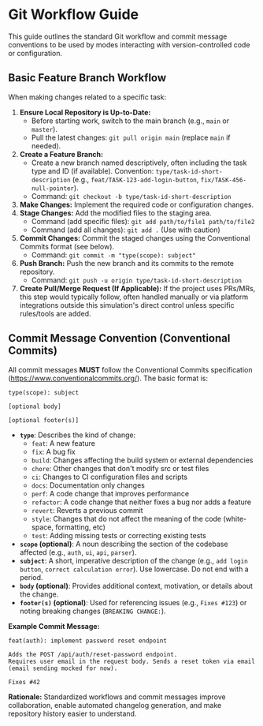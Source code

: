 # Git Workflow Guide

This guide outlines the standard Git workflow and commit message conventions to be used by modes interacting with version-controlled code or configuration.

## Basic Feature Branch Workflow

When making changes related to a specific task:

1.  **Ensure Local Repository is Up-to-Date:**
    *   Before starting work, switch to the main branch (e.g., `main` or `master`).
    *   Pull the latest changes: `git pull origin main` (replace `main` if needed).
2.  **Create a Feature Branch:**
    *   Create a new branch named descriptively, often including the task type and ID (if available). Convention: `type/task-id-short-description` (e.g., `feat/TASK-123-add-login-button`, `fix/TASK-456-null-pointer`).
    *   Command: `git checkout -b type/task-id-short-description`
3.  **Make Changes:** Implement the required code or configuration changes.
4.  **Stage Changes:** Add the modified files to the staging area.
    *   Command (add specific files): `git add path/to/file1 path/to/file2`
    *   Command (add all changes): `git add .` (Use with caution)
5.  **Commit Changes:** Commit the staged changes using the Conventional Commits format (see below).
    *   Command: `git commit -m "type(scope): subject"`
6.  **Push Branch:** Push the new branch and its commits to the remote repository.
    *   Command: `git push -u origin type/task-id-short-description`
7.  **Create Pull/Merge Request (If Applicable):** If the project uses PRs/MRs, this step would typically follow, often handled manually or via platform integrations outside this simulation's direct control unless specific rules/tools are added.

## Commit Message Convention (Conventional Commits)

All commit messages **MUST** follow the Conventional Commits specification (https://www.conventionalcommits.org/). The basic format is:

```
type(scope): subject

[optional body]

[optional footer(s)]
```

*   **`type`**: Describes the kind of change:
    *   `feat`: A new feature
    *   `fix`: A bug fix
    *   `build`: Changes affecting the build system or external dependencies
    *   `chore`: Other changes that don't modify src or test files
    *   `ci`: Changes to CI configuration files and scripts
    *   `docs`: Documentation only changes
    *   `perf`: A code change that improves performance
    *   `refactor`: A code change that neither fixes a bug nor adds a feature
    *   `revert`: Reverts a previous commit
    *   `style`: Changes that do not affect the meaning of the code (white-space, formatting, etc)
    *   `test`: Adding missing tests or correcting existing tests
*   **`scope` (optional)**: A noun describing the section of the codebase affected (e.g., `auth`, `ui`, `api`, `parser`).
*   **`subject`**: A short, imperative description of the change (e.g., `add login button`, `correct calculation error`). Use lowercase. Do not end with a period.
*   **`body` (optional)**: Provides additional context, motivation, or details about the change.
*   **`footer(s)` (optional)**: Used for referencing issues (e.g., `Fixes #123`) or noting breaking changes (`BREAKING CHANGE:`).

**Example Commit Message:**

```
feat(auth): implement password reset endpoint

Adds the POST /api/auth/reset-password endpoint.
Requires user email in the request body. Sends a reset token via email (email sending mocked for now).

Fixes #42
```

**Rationale:** Standardized workflows and commit messages improve collaboration, enable automated changelog generation, and make repository history easier to understand.